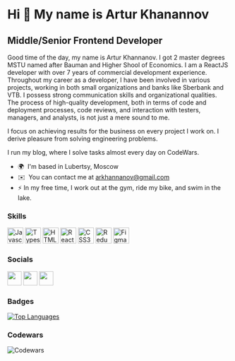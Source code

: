 Hi 👋 My name is Artur Khanannov
==================================

Middle/Senior Frontend Developer
------------------

Good time of the day, my name is Artur Khannanov. I got 2 master degrees MSTU named after Bauman and Higher Shool of Economics. I am a ReactJS developer with over 7 years of commercial development experience. Throughout my career as a developer, I have been involved in various projects, working in both small organizations and banks like Sberbank and VTB. I possess strong communication skills and organizational qualities. The process of high-quality development, both in terms of code and deployment processes, code reviews, and interaction with testers, managers, and analysts, is not just a mere sound to me.

I focus on achieving results for the business on every project I work on. I derive pleasure from solving engineering problems.

I run my blog, where I solve tasks almost every day on CodeWars.

* 🌍  I'm based in Lubertsy, Moscow
* ✉️  You can contact me at [arkhannanov@gmail.com](mailto:arkhannanov@gmail.com)
* ⚡  In my free time, I work out at the gym, ride my bike, and swim in the lake.

### Skills

<p align="left">
<a href="https://developer.mozilla.org/en-US/docs/Web/JavaScript" target="_blank" rel="noreferrer"><img src="https://raw.githubusercontent.com/danielcranney/readme-generator/main/public/icons/skills/javascript-colored.svg" width="36" height="36" alt="Javascript" /></a>
<a href="https://www.typescriptlang.org/" target="_blank" rel="noreferrer"><img src="https://raw.githubusercontent.com/danielcranney/readme-generator/main/public/icons/skills/typescript-colored.svg" width="36" height="36" alt="Typescript" /></a>
<a href="https://developer.mozilla.org/en-US/docs/Glossary/HTML5" target="_blank" rel="noreferrer"><img src="https://raw.githubusercontent.com/danielcranney/readme-generator/main/public/icons/skills/html5-colored.svg" width="36" height="36" alt="HTML5" /></a>
<a href="https://reactjs.org/" target="_blank" rel="noreferrer"><img src="https://raw.githubusercontent.com/danielcranney/readme-generator/main/public/icons/skills/react-colored.svg" width="36" height="36" alt="React" /></a>
<a href="https://www.w3.org/TR/CSS/#css" target="_blank" rel="noreferrer"><img src="https://raw.githubusercontent.com/danielcranney/readme-generator/main/public/icons/skills/css3-colored.svg" width="36" height="36" alt="CSS3" /></a>
<a href="https://redux.js.org/" target="_blank" rel="noreferrer"><img src="https://raw.githubusercontent.com/danielcranney/readme-generator/main/public/icons/skills/redux-colored.svg" width="36" height="36" alt="Redux" /></a>
<a href="https://www.figma.com/" target="_blank" rel="noreferrer"><img src="https://raw.githubusercontent.com/danielcranney/readme-generator/main/public/icons/skills/figma-colored.svg" width="36" height="36" alt="Figma" /></a>
</p>


### Socials

<p align="left"> <a href="https://www.github.com/arkhannanov" target="_blank" rel="noreferrer"><img src="https://raw.githubusercontent.com/danielcranney/readme-generator/main/public/icons/socials/github.svg" width="32" height="32" /></a> <a href="https://www.linkedin.com/in/artur-khannanov-1172482b/" target="_blank" rel="noreferrer"><img src="https://raw.githubusercontent.com/danielcranney/readme-generator/main/public/icons/socials/linkedin.svg" width="32" height="32" /></a>
<a href="https://www.youtube.com/channel/UCS3MSnfbv2AoFYUCB4UVrUQ" target="_blank" rel="noreferrer"><img src="https://github.com/gauravghongde/social-icons/blob/master/SVG/Black/Youtube_black.svg" width="32" height="32" /></a>
</p>

### Badges

<a href="https://github.com/arkhannanov" align="left"><img src="https://github-readme-stats.vercel.app/api/top-langs/?username=prorokky&langs_count=10&title_color=0891b2&text_color=ffffff&icon_color=0891b2&bg_color=1c1917&hide_border=true&locale=en&custom_title=Top%20%Languages" alt="Top Languages" /></a>

### Codewars
![Codewars](https://github.r2v.ch/codewars?user=arkhannanov)
